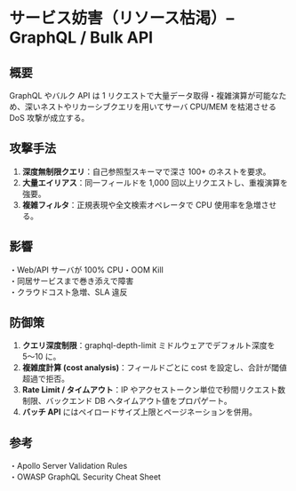 # サービス妨害（リソース枯渇）– GraphQL / Bulk API

## 概要
GraphQL やバルク API は 1 リクエストで大量データ取得・複雑演算が可能なため、深いネストやリカーシブクエリを用いてサーバ CPU/MEM を枯渇させる DoS 攻撃が成立する。

## 攻撃手法
1. **深度無制限クエリ**：自己参照型スキーマで深さ 100+ のネストを要求。  
2. **大量エイリアス**：同一フィールドを 1,000 回以上リクエストし、重複演算を強要。  
3. **複雑フィルタ**：正規表現や全文検索オペレータで CPU 使用率を急増させる。

## 影響
・Web/API サーバが 100% CPU・OOM Kill  
・同居サービスまで巻き添えで障害  
・クラウドコスト急増、SLA 違反

## 防御策
1. **クエリ深度制限**：graphql-depth-limit ミドルウェアでデフォルト深度を 5〜10 に。  
2. **複雑度計算 (cost analysis)**：フィールドごとに cost を設定し、合計が閾値超過で拒否。  
3. **Rate Limit / タイムアウト**：IP やアクセストークン単位で秒間リクエスト数制限、バックエンド DB へタイムアウト値をプロパゲート。  
4. **バッチ API** にはペイロードサイズ上限とページネーションを併用。

## 参考
・Apollo Server Validation Rules  
・OWASP GraphQL Security Cheat Sheet  
